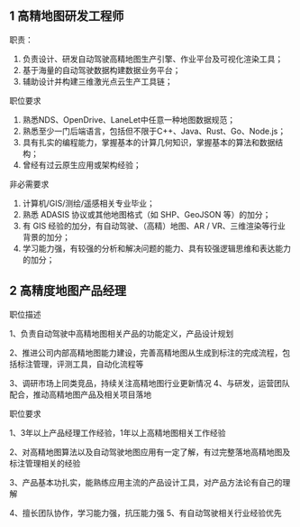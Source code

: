 ## 1 高精地图研发工程师

职责：

1. 负责设计、研发自动驾驶高精地图生产引擎、作业平台及可视化渲染工具； 
2. 基于海量的自动驾驶数据构建数据业务平台； 
3. 辅助设计并构建三维激光点云生产工具链；

职位要求

1. 熟悉NDS、OpenDrive、LaneLet中任意一种地图数据规范； 
2.  熟悉至少一门后端语言，包括但不限于C++、Java、Rust、Go、Node.js； 
3. 具有扎实的编程能力，掌握基本的计算几何知识，掌握基本的算法和数据结构； 
4. 曾经有过云原生应用或架构经验； 

非必需要求 

1. 计算机/GIS/测绘/遥感相关专业毕业； 
2. 熟悉 ADASIS 协议或其他地图格式（如 SHP、GeoJSON 等）的加分； 
3. 有 GIS 经验的加分，有自动驾驶、（高精）地图、AR / VR、三维渲染等行业背景的加分； 
4. 学习能力强，有较强的分析和解决问题的能力、具有较强逻辑思维和表达能力的加分；

## 2 高精度地图产品经理

职位描述

1、负责自动驾驶中高精地图相关产品的功能定义，产品设计规划 

2、推进公司内部高精地图能力建设，完善高精地图从生成到标注的完成流程，包括标注管理，评测工具，自动化流程等 

3、调研市场上同类竞品，持续关注高精地图行业更新情况 4、与研发，运营团队配合，推动高精地图产品及相关项目落地

职位要求

1、3年以上产品经理工作经验，1年以上高精地图相关工作经验 

2、对高精地图算法以及自动驾驶地图应用有一定了解，有过完整落地高精地图及标注管理相关的经验 

3、产品基本功扎实，能熟练应用主流的产品设计工具，对产品方法论有自己的理解 

4、擅长团队协作，学习能力强，抗压能力强 5、有自动驾驶相关行业经验优先